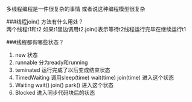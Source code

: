 
多线程编程是一件很复杂的事情  或者说这种编程模型很复杂




###线程join() 方法有什么用处？  
两个线程t1和t2 如果t1里边调用t2.join()表示等待t2线程运行完毕在继续运行t1

###线程都有哪些状态？
1. new 状态
2. runnable 分为ready和running
3. teminated 运行完成了以后变成结束状态
4. TimedWaiting 调用sleep(time) wait(time) join(time) 进入这个状态
5. Waiting wait() join() park() 进入这个状态
6. Blocked 进入同步代码块后的状态  


